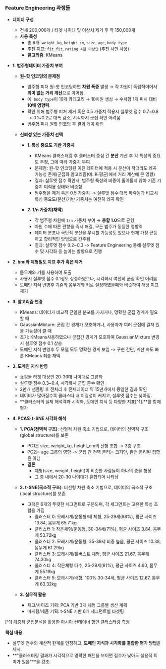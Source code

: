 ### **Feature Engineering 과정들**
- **데이터 구성**
    - 전체 200,000개 / 타겟 나이대 및 이상치 제거 후 약 150,000개
    - **사용 특성**
        - 총 6개: `weight_kg`, `height_cm`, `size`, `age`, `body type`  
        - 추천 지표: `fit_fit`, `rating 4점 이상만` (추천 시만 사용)
        - **알고리즘**: KMeans

- **1. 범주형데이터 가중치 부여**
     -  **원-핫 인코딩의 문제점**
        - 범주형 피처 원-핫 인코딩하면 **차원 폭증** 발생 → 각 차원이 독립적이어서 **의미 없는 거리 계산**으로 이어짐.
        - 예: `body type`이 10개 카테고리 → 10차원 생성 → 수치형 1개 피처 대비 **10배 영향력**.
        - 확인 위해 범주형 피처 제거 혹은 0.5 가중치 적용시 실루엣 점수 0.7~0.8 -> 0.1~0.2로 대폭 감소, 시각화시 군집 확인 어려움
        - 범주형 피처 원핫 인코딩 후 결과 왜곡 확인
        
     -  **신뢰성 있는 가중치 선택**
        - **1. 특성 중요도 기반 가중치**
            - KMeans 클러스터링 후 클러스터 중심 간 **분산** 계산 후 각 특성의 중요도 추정, 그에 따라 가중치 부여
            - 문제점: 원-핫 인코딩된 이진 데이터에 적용 시 분산이 작더라도 왜곡 가능성 존재(군집화 알고리즘(예: K-평균)에서 거리 계산에 큰 영향)
            - 결과: 실루엣 점수 확인시, 범주형 특성의 비중이 줄어들지 않아 기존 가중치 미적용 상태와 비슷함
            - 범주형을 제거 혹은 0.5 가중치 ->  실루엣 점수 대폭 하락됨과 비교시 특성 중요도(분산)기반 가중치는 여전히 왜곡 확인

        - **2. 1/n 가중치(채택)**
            - 각 범주형 차원에 `1/n` 가중치 부여 → **총합 1.0**으로 균형
            - 차원 수에 따른 편향을 즉시 해결, 모든 범주가 동등한 영향력
            - 데이터 분포나 극단적 분산을 무시할 가능성도 있으나 현재 가장 균등하고 합리적인 방법으로 간주됨
            - 결과: 실루엣 점수 0.2~0.3 -> Feature Engineering 통해 실루엣 점수 및 시각화 등 높이는 방향으로 진행
   
- **2. bmi와 체형밀도 지표 추가 혹은 제거**
    - 몸무게와 키를 사용하여 도출
    - 사용시 실루엣 점수 0.1정도 상승하였으나, 시각화시 여전히 군집 확인 어려움
    - 도메인 지식 반영후 기존의 몸무게와 키로 설정하였을때와 비슷하여 해당 지표 제거

- **3. 알고리즘 변경**
    - KMeans: 데이터가 비교적 균일한 분포를 가지거나, 명확한 군집 경계가 필요할 때
    - GaussianMixture: 군집 간 경계가 모호하거나, 사용자가 여러 군집에 걸쳐 있을 가능성이 클 때
    - 초기: KMeans사용하였으나 군집간 경계가 모호하여 GaussianMixture 변경시 실루엣 점수 0.1 상승
    - 도메인 지식 반영후 두 모델 모두 명확한 경계 보임 -> 구현 간단, 계산 속도 빠른 KMeans 최종 채택

- **3. 도메인 지식 반영**
    - 쇼핑몰 타겟 대상인 20-30대 나이대로 그룹화
    - 실루엣 점수 0.3~0.4, 시각화시 군집 준수 확인
    - 2만개 샘플링 후 전처리 후 전체데이터 약 15만개에서 동일한 결과 확인
    - 데이터가 많아질수록 클러스터 내 이질성이 커지고, 실루엣 점수는 낮아짐.
    - **클러스터의 실제 해석력과 시각화, 도메인 지식 등 다양한 지표[^1].**를 함께 평가
  

- **4. PCA와 t-SNE 시각화 해석**
    -  **1. PCA(전역적 구조)**: 선형적 차원 축소 기법으로, 데이터의 전역적 구조(global structure)를 보존
        - PC1은 size, weight_kg, height_cm의 선형 조합 -> 3층 구조
        - PC2는 age 그룹의 영향 -> 군집 간 전역 분리는 크지만, 완전 분리된 집합은 아님
        - **결론** 
            - 체형(size, weight, height)이 비슷한 사람들이 하나의 층을 형성
            - 그 층 내에서 20-30 나이대가 혼합되어 나타남
       
    -  **2. t-SNE(국소적 구조)**: 비선형 차원 축소 기법으로, 데이터의 국소적 구조(local structure)를 보존
        - 고객은 6개의 뚜렷한 세그먼트로 구분되며, 각 세그먼트는 고유한 특성 조합을 가짐
            - 클러스터 0: 모래시계/운동형/배 체형, 25-29세(98%), 평균 사이즈 13.84, 몸무게 65.71kg
            - 클러스터 1: 작은체형/운동형, 30-34세(71%), 평균 사이즈 3.84, 몸무게 53.72kg
            - 클러스터 2: 모래시계/운동형, 35-39세 비중 높음, 평균 사이즈 10.38, 몸무게 61.29kg
            - 클러스터 3: 모래시계/풀버스트 체형, 평균 사이즈 21.67, 몸무게 74.30kg
            - 클러스터 4: 작은체형 다수, 25-29세(91%), 평균 사이즈 4.60, 몸무게 55.19kg
            - 클러스터 5: 모래시계/배형, 100% 30-34세, 평균 사이즈 12.67, 몸무게 63.32kg
    
    -  **3. 실무적 활용**
        - 재고/사이즈 기획: PCA 기반 3개 체형 그룹별 생산 계획
        - 마케팅/제품 기획: t-SNE 기반 6개 세그먼트별 타겟팅


[^1] [계층적 군집분석을 활용한 아시아 컨테이너 항만 클러스터링 측정](http://kportea.or.kr/filedown/Treatise/2022/3.%20%5B%ED%95%AD%EB%A7%8C%EA%B2%BD%EC%A0%9C%2037%EA%B6%8C%201%ED%98%B8%5D%20%EA%B3%84%EC%B8%B5%EC%A0%81%20%EA%B5%B0%EC%A7%91%EB%B6%84%EC%84%9D(%EC%B5%9C%EB%8B%A8,%20%EC%B5%9C%EC%9E%A5,%20%ED%8F%89%EA%B7%A0,%20%EC%A4%91%EC%95%99%EC%97%B0%EA%B2%B0)%EB%B0%A9%EB%B2%95%EC%97%90%20%EC%9D%98%ED%95%9C%20%EC%95%84%EC%8B%9C%EC%95%84%20%EC%BB%A8%ED%85%8C%EC%9D%B4%EB%84%88%20%ED%95%AD%EB%A7%8C%EC%9D%98%20%ED%81%B4%EB%9F%AC%EC%8A%A4%ED%84%B0%EB%A7%81%20%EC%B8%A1%EC%A0%95%20%EB%B0%8F%20%EC%8B%A4_.pdf)
 
**핵심 내용**
- 실루엣 점수의 계산적 한계를 인정하고, **도메인 지식과 시각화를 결합한 평가 방법**을 제시.
- **"클러스터링 결과가 시각적으로 명확한 패턴을 보이면 점수가 낮아도 실용적 의미가 있음"**을 강조.
